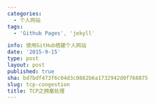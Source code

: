 ```yaml
---
categories:
  - 个人网站
tags:
  - 'Github Pages', 'jekyll'

info: 使用GitHub搭建个人网站
date: '2015-9-15'
type: post
layout: post
published: true
sha: bd7bdf473f6c04d3c0882b6a1732942d0f768875
slug: tcp-congestion
title: TCP之拥塞处理
---
```


